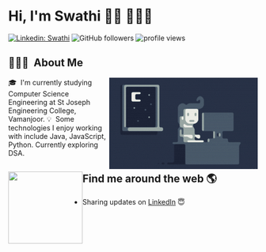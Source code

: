 
# Hi, I'm Swathi 👋🏾 👩🏾‍💻

[![Linkedin: Swathi](https://img.shields.io/badge/-Swathi-blue?style=flat-square&logo=Linkedin&logoColor=white&link=https://www.linkedin.com/in/swathi-p30/)](https://www.linkedin.com/in/swathi-p30/)
![GitHub followers](https://img.shields.io/github/followers/swathiprabhu3?label=Follow&style=social)
<img alt = "profile views" src="https://komarev.com/ghpvc/?username=swathiprabhu3&color=brightgreen">  



## 👨🏻‍💻 &nbsp;About Me



<img alt="Night Coding" src="https://raw.githubusercontent.com/AVS1508/AVS1508/master/assets/Night-Coding.gif" align="right"/>

🎓 &nbsp;I'm currently studying Computer Science Engineering at St Joseph Engineering College, Vamanjoor.
💡 &nbsp;Some technologies I enjoy working with include Java, JavaScript, Python. Currently exploring DSA.





## Find me around the web 🌎 <a href="https://www.linkedin.com/in/swathi-p30/"><img align="left" width="150" height="146" src="https://github.com/M0nica/M0nica/blob/main/octomonica/m0nica-octocat-rotating.gif?raw=true"></a>
- Sharing updates on <a href="https://www.linkedin.com/in/swathi-p30/">LinkedIn</a> 😇




